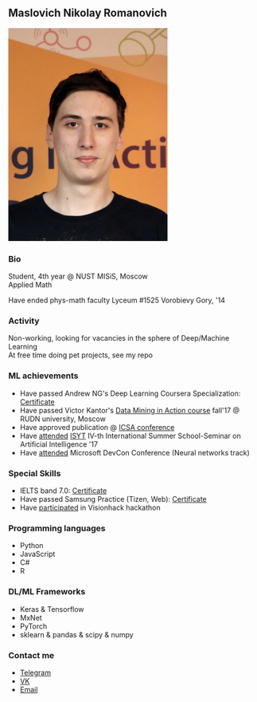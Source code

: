 ## Maslovich Nikolay Romanovich

<img src="avatar.png" width="320">

### Bio
Student, 4th year @ NUST MISiS, Moscow  
Applied Math

Have ended phys-math faculty Lyceum #1525 Vorobievy Gory, '14

### Activity
Non-working, looking for vacancies in the sphere of Deep/Machine Learning  
At free time doing pet projects, see my repo

### ML achievements
- Have passed Andrew NG's Deep Learning Coursera Specialization: [Certificate](https://www.coursera.org/account/accomplishments/specialization/M3MJ77GFCWL8)
- Have passed Victor Kantor's [Data Mining in Action course](https://vk.com/data_mining_in_action) fall'17 @ RUDN university, Moscow
- Have approved publication @ [ICSA conference](http://2018.icsa-conf.ru/)
- Have [attended](https://yadi.sk/i/CRqTjhNs3URAdq) [ISYT](http://isyt2017.spiiras.nw.ru/) IV-th International Summer School-Seminar on Artificial Intelligence '17
- Have [attended](https://yadi.sk/i/kzR6EO893URs3D) Microsoft DevCon Conference (Neural networks track)

### Special Skills
- IELTS band 7.0: [Certificate](https://yadi.sk/i/qfsGN3GR3URAdd)
- Have passed Samsung Practice (Tizen, Web): [Certificate](https://yadi.sk/i/9C2lsIiv3URAdf)
- Have [participated](https://yadi.sk/i/FdyetOGP3URAdm) in Visionhack hackathon

### Programming languages
- Python
- JavaScript
- C#
- R

### DL/ML Frameworks
- Keras & Tensorflow
- MxNet
- PyTorch
- sklearn & pandas & scipy & numpy

### Contact me
- [Telegram](https://t.me/maslovich)
- [VK](https://vk.com/realign)
- [Email](mailto:m141836@edu.misis.ru)
